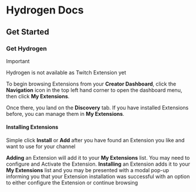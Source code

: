 # Hydrogen Docs

## Get Started

### Get Hydrogen

> [!IMPORTANT]
> Hydrogen is not available as Twitch Extension yet

To begin browsing Extensions from your **Creator Dashboard**, click the **Navigation** icon in the top left hand corner to open the dashboard menu, then click **My Extensions**.

Once there, you land on the **Discovery** tab. If you have installed Extensions before, you can manage them in **My Extensions**.

#### Installing Extensions

Simple click **Install** or **Add** after you have found an Extension you like and want to use for your channel

**Adding** an Extension will add it to your **My Extensions** list. You may need to configure and Activate the Extension. **Installing** an Extension adds it to your **My Extensions** list and you may be presented with a modal pop-up informing you that your Extension installation was successful with an option to either configure the Extension or continue browsing
